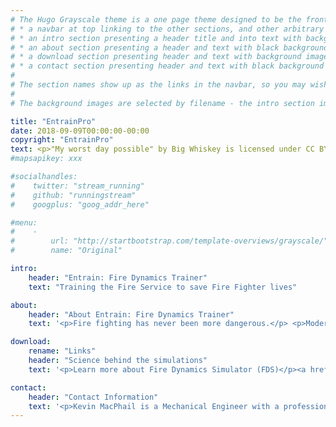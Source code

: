 ```yaml
---
# The Hugo Grayscale theme is a one page theme designed to be the front page to your site.  Its content is populated via the front-matter in content/_index.md.  The page consists of, in order:
# * a navbar at top linking to the other sections, and other arbitrary links
# * an intro section presenting a header title and into text with background image
# * an about section presenting a header and text with black background
# * a download section presenting header and text with background image
# * a contact section presenting header and text with black background
# 
# The section names show up as the links in the navbar, so you may wish to rename them if, for example, you're not using it for the purpose suggested by the default section name.
# 
# The background images are selected by filename - the intro section image must be named "intro-bg.jpg" and placed in the "static/img/" directory for your site.  Similarly, the downloads section image must be named "downloads-bg.jpg" and placed in the "static/img/" directory for your site.  See the default images in the theme's static directory for file size reference.

title: "EntrainPro"
date: 2018-09-09T00:00:00-00:00
copyright: "EntrainPro"
text: <p>"My worst day possible" by Big Whiskey is licensed under CC BY-NC-ND 2.0</p>'
#mapsapikey: xxx

#socialhandles:
#    twitter: "stream_running"
#    github: "runningstream"
#    googplus: "goog_addr_here"

#menu:
#    -
#        url: "http://startbootstrap.com/template-overviews/grayscale/"
#        name: "Original"

intro:
    header: "Entrain: Fire Dynamics Trainer"
    text: "Training the Fire Service to save Fire Fighter lives"

about:
    header: "About Entrain: Fire Dynamics Trainer"
    text: '<p>Fire fighting has never been more dangerous.</p> <p>Modern construction and materials are creating fires that grow faster and hotter than those of a generation ago.</p> <p>Thanks to improved building codes and better education structure fires are now a low frequency occurrance, but a side effect of this success is that today&#39s fire fighters have less experience with structure fires than ever before.</p> <p>These two factors together have the potential for deadly consequences.</p> <p>Nothing can replace live, hands-on training for fire fighters, it is absolutely critical to their success.  But there are fire phenomena that are either too dangerous to train with or which require large, expensive props which are not readily accessible to most fire fighters.</p> <p>Entrain: Fire Dynamics Simulator is envisioned to give Fire Fighters the extra knowledge they need to fight todays fires, and to supplement existing live fire training with immersive, realistic, accessible, and cost effective fire dynamic scenarios.</p>'

download:
    rename: "Links"
    header: "Science behind the simulations"
    text: '<p>Learn more about Fire Dynamics Simulator (FDS)</p><a href="https://pages.nist.gov/fds-smv/" class="btn btn-default btn-lg">Visit FDS-SMV</a>'

contact:
    header: "Contact Information"
    text: '<p>Kevin MacPhail is a Mechanical Engineer with a professional background in Aerospace, Software Development and Visual Effects.  Kevin is a passionate volunteer Firefighter with NFPA 1001 Firefighter I & II and NFPA 472 Hazardous Materials Technician certifications, and a Fire Service instructor for the PEIFFA.</p> <p>Dustin Sparks is a technology and management extraordinaire.  His career has seen him deliver projects and titles in numerous industries with companies ranging from startup/indie development through to the largest company in the world.  Over the past 6 years he has built and continues to run a successful technology consulting company which has helped numerous clients in varied industries; including architecture, design, implementation, and delivery of a Platform as a Service (PaaS) in the Mixed Reality space.  Dustin is able to bring out the best in teams and see clear paths to delivery.  Dustin is also a technology advocate and has founded communities, such as PEI Developers, that have grown knowledge and industry in Eastern Canada.</p> <p>Feel free to contact Kevin at kmacphail@gmail.com for more information</p>'
---
```

